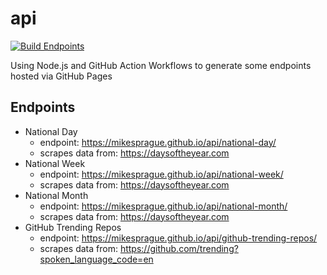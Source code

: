 # api

[![Build Endpoints](https://github.com/mikesprague/api/actions/workflows/build-endpoints.yml/badge.svg)](https://github.com/mikesprague/api/actions/workflows/build-endpoints.yml)

Using Node.js and GitHub Action Workflows to generate some endpoints hosted via GitHub Pages

## Endpoints

- National Day
  - endpoint: <https://mikesprague.github.io/api/national-day/>
  - scrapes data from: <https://daysoftheyear.com>
- National Week
  - endpoint: <https://mikesprague.github.io/api/national-week/>
  - scrapes data from: <https://daysoftheyear.com>
- National Month
  - endpoint: <https://mikesprague.github.io/api/national-month/>
  - scrapes data from: <https://daysoftheyear.com>
- GitHub Trending Repos
  - endpoint: <https://mikesprague.github.io/api/github-trending-repos/>
  - scrapes data from: <https://github.com/trending?spoken_language_code=en>
